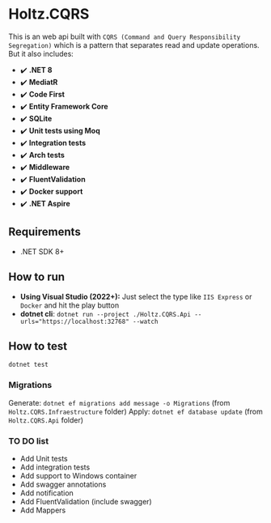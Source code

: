 # Holtz.CQRS

This is an web api built with `CQRS (Command and Query Responsibility Segregation)` which is a pattern that separates read and update operations. But it also includes:

- :heavy_check_mark: **.NET 8**
- :heavy_check_mark: **MediatR**
- :heavy_check_mark: **Code First**
- :heavy_check_mark: **Entity Framework Core**
- :heavy_check_mark: **SQLite**
- :heavy_check_mark: **Unit tests using Moq**
- :heavy_check_mark: **Integration tests**
- :heavy_check_mark: **Arch tests**
- :heavy_check_mark: **Middleware**
- :heavy_check_mark: **FluentValidation**
- :heavy_check_mark: **Docker support**
- :heavy_check_mark: **.NET Aspire**

## Requirements

- .NET SDK 8+

## How to run

- **Using Visual Studio (2022+):** Just select the type like `IIS Express` or `Docker` and hit the play button
- **dotnet cli**: `dotnet run --project ./Holtz.CQRS.Api --urls="https://localhost:32768" --watch`

## How to test

```
dotnet test
```

### Migrations

Generate: `dotnet ef migrations add message -o Migrations` (from `Holtz.CQRS.Infraestructure` folder)
Apply: `dotnet ef database update` (from `Holtz.CQRS.Api` folder)

### TO DO list

- Add Unit tests
- Add integration tests
- Add support to Windows container
- Add swagger annotations
- Add notification
- Add FluentValidation (include swagger)
- Add Mappers
